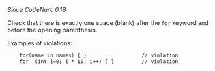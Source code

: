 *Since CodeNarc 0.18*

Check that there is exactly one space (blank) after the `for` keyword
and before the opening parenthesis.

Examples of violations:

``` 
    for(name in names) { }                  // violation
    for  (int i=0; i * 10; i++) { }         // violation
```
